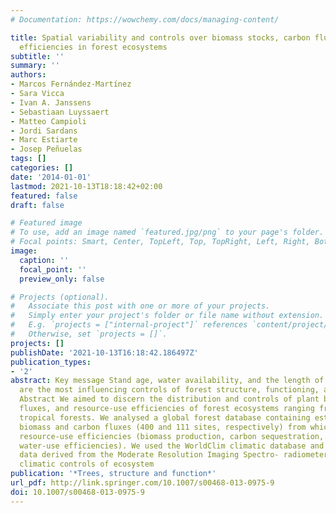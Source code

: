 ```yaml
---
# Documentation: https://wowchemy.com/docs/managing-content/

title: Spatial variability and controls over biomass stocks, carbon fluxes and resource-use
  efficiencies in forest ecosystems
subtitle: ''
summary: ''
authors:
- Marcos Fernández-Martínez
- Sara Vicca
- Ivan A. Janssens
- Sebastiaan Luyssaert
- Matteo Campioli
- Jordi Sardans
- Marc Estiarte
- Josep Peñuelas
tags: []
categories: []
date: '2014-01-01'
lastmod: 2021-10-13T18:18:42+02:00
featured: false
draft: false

# Featured image
# To use, add an image named `featured.jpg/png` to your page's folder.
# Focal points: Smart, Center, TopLeft, Top, TopRight, Left, Right, BottomLeft, Bottom, BottomRight.
image:
  caption: ''
  focal_point: ''
  preview_only: false

# Projects (optional).
#   Associate this post with one or more of your projects.
#   Simply enter your project's folder or file name without extension.
#   E.g. `projects = ["internal-project"]` references `content/project/deep-learning/index.md`.
#   Otherwise, set `projects = []`.
projects: []
publishDate: '2021-10-13T16:18:42.186497Z'
publication_types:
- '2'
abstract: Key message Stand age, water availability, and the length of the warm period
  are the most influencing controls of forest structure, functioning, and efficiency.
  Abstract We aimed to discern the distribution and controls of plant biomass, carbon
  fluxes, and resource-use efficiencies of forest ecosystems ranging from boreal to
  tropical forests. We analysed a global forest database containing estimates of stand
  biomass and carbon fluxes (400 and 111 sites, respectively) from which we calculated
  resource-use efficiencies (biomass production, carbon sequestration, light, and
  water-use efficiencies). We used the WorldClim climatic database and remote-sensing
  data derived from the Moderate Resolution Imaging Spectro- radiometer to analyse
  climatic controls of ecosystem
publication: '*Trees, structure and function*'
url_pdf: http://link.springer.com/10.1007/s00468-013-0975-9
doi: 10.1007/s00468-013-0975-9
---
```

